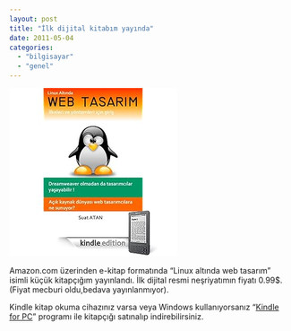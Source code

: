```yaml
---
layout: post
title: "İlk dijital kitabım yayında"
date: 2011-05-04
categories: 
  - "bilgisayar"
  - "genel"
---
```


![](/images/41%2BFGl6DzEL._SL500_AA266_PIkin3,BottomRight,-16,34_AA300_SH20_OU01_.jpg)  
  
Amazon.com üzerinden e-kitap formatında “Linux altında web tasarım” isimli küçük kitapçığım yayınlandı. İlk dijital resmi neşriyatımın fiyatı 0.99$. (Fiyat mecburi oldu,bedava yayınlanmıyor).  
  
Kindle kitap okuma cihazınız varsa veya Windows kullanıyorsanız “[Kindle for PC](http://www.amazon.com/gp/feature.html/ref=kcp_pc_mkt_lnd?docId=1000426311 "Kindle For Pc")” programı ile kitapçığı satınalıp indirebilirsiniz.
